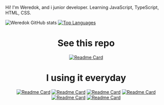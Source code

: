  Hi! I'm Weredok, and i junior developer.
Learning JavaScript, TypeScript, HTML, CSS.

![Weredok GitHub stats](https://github-readme-stats-weredok.vercel.app/api?username=weredok&count_private=true&show_icons=true&bg_color=000000,0200a5,a50003)
[![Top Languages](https://github-readme-stats-weredok.vercel.app/api/top-langs/?username=weredok&theme=transparent&card_height=300&layout=compact&bg_color=000000,000000,000000)](https://github.com/anuraghazra/github-readme-stats)

<div align="center">
 
<h1 align="center">See this repo</h1>

<div align="center">
 
 [![Readme Card](https://github-readme-stats.vercel.app/api/pin/?username=weredok&repo=my-discord-selfbot&theme=transparent)](https://github.com/weredok/my-discord-selfbot)
 
<div align="center">
  

<h1 align="center">I using it everyday</h1>

<div align="center">
  
[![Readme Card](https://github-readme-stats-weredok.vercel.app/api/pin/?username=discordjs&repo=discord.js&theme=transparent)](https://github.com/anuraghazra/github-readme-stats)
[![Readme Card](https://github-readme-stats-weredok.vercel.app/api/pin/?username=discordjs&repo=discord-api-types&theme=transparent)](https://github.com/anuraghazra/github-readme-stats)
[![Readme Card](https://github-readme-stats-weredok.vercel.app/api/pin/?username=discordx-ts&repo=discordx&theme=transparent)](https://github.com/anuraghazra/github-readme-stats)
[![Readme Card](https://github-readme-stats-weredok.vercel.app/api/pin/?username=discord&repo=discord-api-docs&theme=transparent)](https://github.com/anuraghazra/github-readme-stats)
  [![Readme Card](https://github-readme-stats-weredok.vercel.app/api/pin/?username=nitreojs&repo=puregram&theme=transparent)](https://github.com/anuraghazra/github-readme-stats)
  [![Readme Card](https://github-readme-stats-weredok.vercel.app/api/pin/?username=axios&repo=axios&theme=transparent)](https://github.com/anuraghazra/github-readme-stats)
